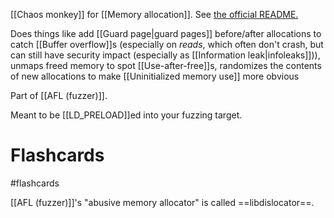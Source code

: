 [[Chaos monkey]] for [[Memory allocation]]. See [the official README.](https://github.com/google/AFL/blob/master/libdislocator/README.dislocator)

Does things like add [[Guard page|guard pages]] before/after allocations to catch [[Buffer overflow]]s (especially on *reads*, which often don't crash, but can still have security impact (especially as [[Information leak|infoleaks]])), unmaps freed memory to spot [[Use-after-free]]s, randomizes the contents of new allocations to make [[Uninitialized memory use]] more obvious

Part of [[AFL (fuzzer)]].

Meant to be [[LD_PRELOAD]]ed into your fuzzing target.

# Flashcards
#flashcards 

[[AFL (fuzzer)]]'s "abusive memory allocator" is called ==libdislocator==.
<!--SR:!2022-03-15,34,270-->